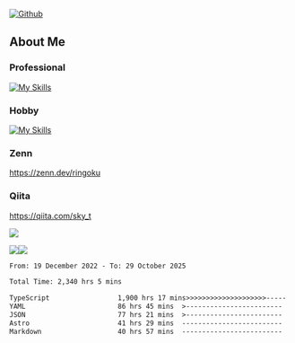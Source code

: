 [![Github](https://img.shields.io/github/followers/skyt-a?label=Follow&style=social)](https://github.com/skyt-a)

## About Me
### Professional
[![My Skills](https://skillicons.dev/icons?i=react,ts,js,nodejs,java,graphql,firebase,githubactions&theme=light)](https://skillicons.dev)
### Hobby
[![My Skills](https://skillicons.dev/icons?i=unity,rust,py&theme=light)](https://skillicons.dev)

### Zenn
https://zenn.dev/ringoku
### Qiita
https://qiita.com/sky_t


![](https://github-profile-summary-cards.vercel.app/api/cards/profile-details?username=skyt-a&theme=default)

![](https://github-profile-summary-cards.vercel.app/api/cards/repos-per-language?username=skyt-a&theme=default)![](https://github-profile-summary-cards.vercel.app/api/cards/stats?username=RinGoku&theme=default)

<!--START_SECTION:waka-->

```txt
From: 19 December 2022 - To: 29 October 2025

Total Time: 2,340 hrs 5 mins

TypeScript                 1,900 hrs 17 mins>>>>>>>>>>>>>>>>>>>>-----   81.21 %
YAML                       86 hrs 45 mins  >------------------------   03.71 %
JSON                       77 hrs 21 mins  >------------------------   03.31 %
Astro                      41 hrs 29 mins  -------------------------   01.77 %
Markdown                   40 hrs 57 mins  -------------------------   01.75 %
```

<!--END_SECTION:waka-->
